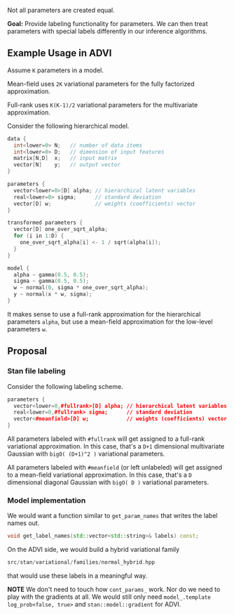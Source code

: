 Not all parameters are created equal. 

**Goal:** Provide labeling functionality for parameters. We can then treat parameters with special labels differently in our inference algorithms.

## Example Usage in ADVI

Assume `K` parameters in a model.

Mean-field uses `2K` variational parameters for the fully factorized approximation.

Full-rank uses `K(K-1)/2` variational parameters for the multivariate approximation.

Consider the following hierarchical model. 

```C++
data {
  int<lower=0> N;   // number of data items
  int<lower=0> D;   // dimension of input features
  matrix[N,D]  x;   // input matrix
  vector[N]    y;   // output vector
}

parameters {
  vector<lower=0>[D] alpha; // hierarchical latent variables
  real<lower=0> sigma;      // standard deviation
  vector[D] w;              // weights (coefficients) vector
}

transformed parameters {
  vector[D] one_over_sqrt_alpha;
  for (i in 1:D) {
    one_over_sqrt_alpha[i] <- 1 / sqrt(alpha[i]);
  }
}

model {
  alpha ~ gamma(0.5, 0.5);
  sigma ~ gamma(0.5, 0.5);
  w ~ normal(0, sigma * one_over_sqrt_alpha);
  y ~ normal(x * w, sigma);
}
```

It makes sense to use a full-rank approximation for the hierarchical parameters `alpha`, but use a mean-field approximation for the low-level parameters `w`. 

## Proposal

### Stan file labeling

Consider the following labeling scheme.

```C++
parameters {
  vector<lower=0,#fullrank>[D] alpha; // hierarchical latent variables
  real<lower=0,#fullrank> sigma;      // standard deviation
  vector<#meanfield>[D] w;            // weights (coefficients) vector
}
```

All parameters labeled with `#fullrank` will get assigned to a full-rank variational approximation. In this case, that's a `D+1` dimensional multivariate Gaussian with `bigO( (D+1)^2 )` variational parameters.

All parameters labeled with `#meanfield` (or left unlabeled) will get assigned to a mean-field variational approximation. In this case, that's a `D` dimensional diagonal Gaussian with `bigO( D )` variational parameters.

### Model implementation

We would want a function similar to `get_param_names` that writes the label names out.

```C++
void get_label_names(std::vector<std::string>& labels) const;
```

On the ADVI side, we would build a hybrid variational family
```C++
src/stan/variational/families/normal_hybrid.hpp
```
that would use these labels in a meaningful way.

**NOTE** We don't need to touch how `cont_params_` work. Nor do we need to play with the gradients at all. We would still only need `model_.template log_prob<false, true>` and `stan::model::gradient` for ADVI.

